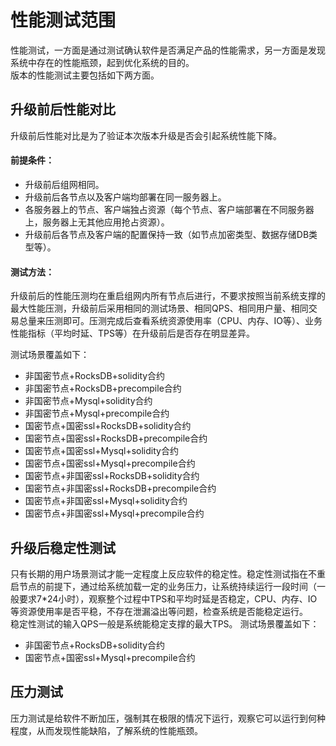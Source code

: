 # 性能测试范围
性能测试，一方面是通过测试确认软件是否满足产品的性能需求，另一方面是发现系统中存在的性能瓶颈，起到优化系统的目的。<br/>
版本的性能测试主要包括如下两方面。<br/>

## 升级前后性能对比
升级前后性能对比是为了验证本次版本升级是否会引起系统性能下降。<br/>

#### 前提条件：
- 升级前后组网相同。
- 升级前后各节点以及客户端均部署在同一服务器上。
- 各服务器上的节点、客户端独占资源（每个节点、客户端部署在不同服务器上，服务器上无其他应用抢占资源）。
- 升级前后各节点及客户端的配置保持一致（如节点加密类型、数据存储DB类型等）。

#### 测试方法：
升级前后的性能压测均在重启组网内所有节点后进行，不要求按照当前系统支撑的最大性能压测，升级前后采用相同的测试场景、相同QPS、相同用户量、相同交易总量来压测即可。压测完成后查看系统资源使用率（CPU、内存、IO等）、业务性能指标（平均时延、TPS等）在升级前后是否存在明显差异。<br/>

测试场景覆盖如下：<br/>
- 非国密节点+RocksDB+solidity合约
- 非国密节点+RocksDB+precompile合约
- 非国密节点+Mysql+solidity合约
- 非国密节点+Mysql+precompile合约
- 国密节点+国密ssl+RocksDB+solidity合约
- 国密节点+国密ssl+RocksDB+precompile合约
- 国密节点+国密ssl+Mysql+solidity合约
- 国密节点+国密ssl+Mysql+precompile合约
- 国密节点+非国密ssl+RocksDB+solidity合约
- 国密节点+非国密ssl+RocksDB+precompile合约
- 国密节点+非国密ssl+Mysql+solidity合约
- 国密节点+非国密ssl+Mysql+precompile合约

## 升级后稳定性测试
只有长期的用户场景测试才能一定程度上反应软件的稳定性。稳定性测试指在不重启节点的前提下，通过给系统加载一定的业务压力，让系统持续运行一段时间（一般要求7*24小时），观察整个过程中TPS和平均时延是否稳定，CPU、内存、IO等资源使用率是否平稳，不存在泄漏溢出等问题，检查系统是否能稳定运行。<br/>
稳定性测试的输入QPS一般是系统能稳定支撑的最大TPS。
测试场景覆盖如下：<br/>
- 非国密节点+RocksDB+solidity合约
- 国密节点+国密ssl+Mysql+precompile合约

## 压力测试
压力测试是给软件不断加压，强制其在极限的情况下运行，观察它可以运行到何种程度，从而发现性能缺陷，了解系统的性能瓶颈。
